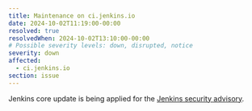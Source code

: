 ```yaml
---
title: Maintenance on ci.jenkins.io
date: 2024-10-02T11:19:00-00:00
resolved: true
resolvedWhen: 2024-10-02T13:10:00-00:00
# Possible severity levels: down, disrupted, notice
severity: down
affected:
  - ci.jenkins.io
section: issue
---
```


Jenkins core update is being applied for the [Jenkins security advisory](https://groups.google.com/g/jenkinsci-advisories/c/dszNG7XKdKU/m/IvT63YLiAgAJ).

